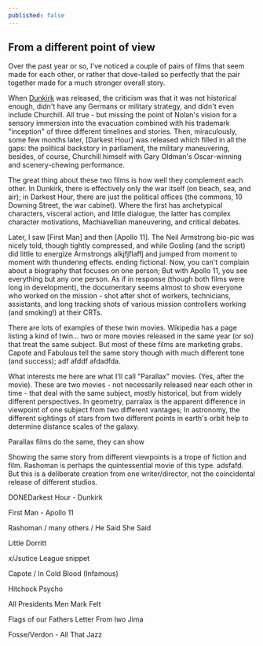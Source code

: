 ```yaml
---
published: false
---
```

## From a different point of view

Over the past year or so, I've noticed a couple of pairs of films that seem made for each other, or rather that dove-tailed so perfectly that the pair together made for a much stronger overall story.

When [Dunkirk](https://www.imdb.com/title/tt5013056/) was released, the criticism was that it was not historical enough, didn't have any Germans or military strategy, and didn't even include Churchill. All true - but missing the point of Nolan's vision for a sensory immersion into the evacuation combined with his trademark "inception" of three different timelines and stories.  Then, miraculously, some few months later, [Darkest Hour] was released which filled in all the gaps: the political backstory in parliament, the military maneuvering, besides, of course, Churchill himself with Gary Oldman's Oscar-winning and scenery-chewing performance. 

The great thing about these two films is how well they complement each other. In Dunkirk, there is effectively only the war itself (on beach, sea, and air); in Darkest Hour, there are just the political offices (the commons, 10 Downing Street, the war cabinet).  Where the first has archetypical characters, visceral action, and little dialogue, the latter has complex character motivations, Machiavellian maneuvering, and critical debates. 

Later, I saw [First Man] and then [Apollo 11]. The Neil Armstrong bio-pic was nicely told, though tightly compressed, and while Gosling (and the script) did little to energize Armstrongs alkjfjflaffj and jumped from moment to moment with thundering effects. ending fictional. Now, you can't complain about a biography that focuses on one person; But with Apollo 11, you see everything but any one person. As if in response (though both films were long in development), the documentary seems almost to show everyone who worked on the mission - shot after shot of workers, technicians, assistants, and long tracking shots of various mission controllers working (and smoking!) at their CRTs. 

There are lots of examples of these twin movies. Wikipedia has a page listing a kind of twin... two or more movies released in the same year (or so) that treat the same subject. But most of these films are marketing grabs. Capote and Fabulous tell the same story though with much different tone (and success); adf afddf afdadfda. 

What interests me here are what I'll call "Parallax" movies. (Yes, after the movie). These are two movies - not necessarily released near each other in time - that deal with the same subject, mostly historical, but from widely different perspectives. In geometry, parralax is the apparent difference in viewpoint of one subject from two different vantages; In astronomy, the different sightings of stars from two different points in earth's orbit help to determine distance scales of the galaxy. 

Parallax films do the same, they can show 

Showing the same story from different viewpoints is a trope of fiction and film. Rashoman is perhaps the quintessential movie of this type. adsfafd. But this is a deliberate creation from one writer/director, not the coincidental release of different studios.


DONEDarkest Hour - Dunkirk

First Man - Apollo 11

Rashoman / many others / He Said She Said

Little Dorritt


x/Jsutice League snippet

Capote / In Cold Blood  (Infamous)

Hitchock Psycho

All Presidents Men Mark Felt

Flags of our Fathers Letter From Iwo Jima


Fosse/Verdon  - All That Jazz
